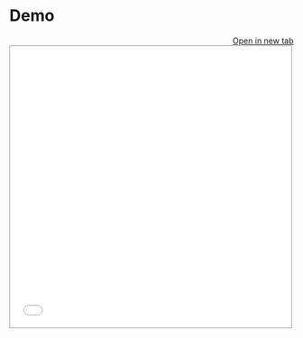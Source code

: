 # Demo

<a href="./_static/lab/index.html?path=Boards.ipynb" target="_blank" style="float: right;">
    <i class="fa-solid fa-external-link"></i>
    Open in new tab
</a>

<iframe
    src="./_static/lab/index.html?path=Boards.ipynb"
    style="width: 99%; border: solid 1px #999; height: 500px"
></iframe>
